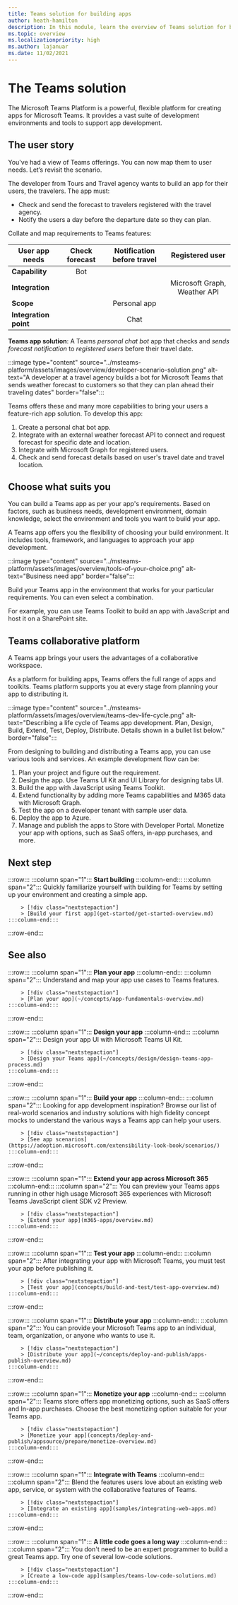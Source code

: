 ```yaml
---
title: Teams solution for building apps
author: heath-hamilton
description: In this module, learn the overview of Teams solution for building apps and provide support from planning your app to distributing it.
ms.topic: overview
ms.localizationpriority: high
ms.author: lajanuar
ms.date: 11/02/2021
---
```

# The Teams solution

The Microsoft Teams Platform is a powerful, flexible platform for creating apps for Microsoft Teams. It provides a vast suite of development environments and tools to support app development.

## The user story

You've had a view of Teams offerings. You can now map them to user needs. Let’s revisit the scenario.

The developer from Tours and Travel agency wants to build an app for their users, the travelers. The app must:

- Check and send the forecast to travelers registered with the travel agency.
- Notify the users a day before the departure date so they can plan.

Collate and map requirements to Teams features:

| User app needs | Check forecast | Notification before travel | Registered user |
| --- |:---:|:---:|:---:|
| **Capability** | Bot | &nbsp; | &nbsp; |
| **Integration** | &nbsp; | &nbsp; | Microsoft Graph, Weather API |
| **Scope** | &nbsp; | Personal app | &nbsp; |
| **Integration point** | &nbsp; | Chat | &nbsp; |

**Teams app solution**: A Teams *personal chat bot* app that checks and *sends forecast notification* to *registered users* before their travel date.

:::image type="content" source="../msteams-platform/assets/images/overview/developer-scenario-solution.png" alt-text="A developer at a travel agency builds a bot for Microsoft Teams that sends weather forecast to customers so that they can plan ahead their traveling dates" border="false":::

Teams offers these and many more capabilities to bring your users a feature-rich app solution. To develop this app:

1. Create a personal chat bot app.
1. Integrate with an external weather forecast API to connect and request forecast for specific date and location.
1. Integrate with Microsoft Graph for registered users.
1. Check and send forecast details based on user's travel date and travel location.

## Choose what suits you

You can build a Teams app as per your app's requirements. Based on factors, such as business needs, development environment, domain knowledge, select the environment and tools you want to build your app.

A Teams app offers you the flexibility of choosing your build environment. It includes tools, framework, and languages to approach your app development.

:::image type="content" source="../msteams-platform/assets/images/overview/tools-of-your-choice.png" alt-text="Business need app" border="false":::

Build your Teams app in the environment that works for your particular requirements. You can even select a combination.

For example, you can use Teams Toolkit to build an app with JavaScript and host it on a SharePoint site.

## Teams collaborative platform

A Teams app brings your users the advantages of a collaborative workspace.

As a platform for building apps, Teams offers the full range of apps and toolkits. Teams platform supports you at every stage from planning your app to distributing it.

:::image type="content" source="../msteams-platform/assets/images/overview/teams-dev-life-cycle.png" alt-text="Describing a life cycle of Teams app development. Plan, Design, Build, Extend, Test, Deploy, Distribute. Details shown in a bullet list below." border="false":::

From designing to building and distributing a Teams app, you can use various tools and services. An example development flow can be:

1. Plan your project and figure out the requirement.
1. Design the app. Use Teams UI Kit and UI Library for designing tabs UI.
1. Build the app with JavaScript using Teams Toolkit.
1. Extend functionality by adding more Teams capabilities and M365 data with Microsoft Graph.
1. Test the app on a developer tenant with sample user data.
1. Deploy the app to Azure.
1. Manage and publish the apps to Store with Developer Portal. Monetize your app with options, such as SaaS offers, in-app purchases, and more.

## Next step

:::row:::
    :::column span="1":::
        **Start building**
    :::column-end:::
    :::column span="2":::
        Quickly familiarize yourself with building for Teams by setting up your environment and creating a simple app.

        > [!div class="nextstepaction"]
        > [Build your first app](get-started/get-started-overview.md)
    :::column-end:::
:::row-end:::

## See also

:::row:::
    :::column span="1":::
        **Plan your app**
    :::column-end:::
    :::column span="2":::
        Understand and map your app use cases to Teams features.

        > [!div class="nextstepaction"]
        > [Plan your app](~/concepts/app-fundamentals-overview.md)
    :::column-end:::
:::row-end:::

:::row:::
    :::column span="1":::
        **Design your app**
    :::column-end:::
    :::column span="2":::
        Design your app UI with Microsoft Teams UI Kit.

        > [!div class="nextstepaction"]
        > [Design your Teams app](~/concepts/design/design-teams-app-process.md)
    :::column-end:::
:::row-end:::

:::row:::
    :::column span="1":::
        **Build your app**
    :::column-end:::
    :::column span="2":::
        Looking for app development inspiration? Browse our list of real-world scenarios and industry solutions with high fidelity concept mocks to understand the various ways a Teams app can help your users.

        > [!div class="nextstepaction"]
        > [See app scenarios](https://adoption.microsoft.com/extensibility-look-book/scenarios/)
    :::column-end:::
:::row-end:::

:::row:::
    :::column span="1":::
        **Extend your app across Microsoft 365**
    :::column-end:::
    :::column span="2":::
        You can preview your Teams apps running in other high usage Microsoft 365 experiences with Microsoft Teams JavaScript client SDK v2 Preview.

        > [!div class="nextstepaction"]
        > [Extend your app](m365-apps/overview.md)
    :::column-end:::
:::row-end:::

:::row:::
    :::column span="1":::
        **Test your app**
    :::column-end:::
    :::column span="2":::
        After integrating your app with Microsoft Teams, you must test your app before publishing it.

        > [!div class="nextstepaction"]
        > [Test your app](concepts/build-and-test/test-app-overview.md)
    :::column-end:::
:::row-end:::

:::row:::
    :::column span="1":::
        **Distribute your app**
    :::column-end:::
    :::column span="2":::
        You can provide your Microsoft Teams app to an individual, team, organization, or anyone who wants to use it.

        > [!div class="nextstepaction"]
        > [Distribute your app](~/concepts/deploy-and-publish/apps-publish-overview.md)
    :::column-end:::
:::row-end:::

:::row:::
    :::column span="1":::
        **Monetize your app**
    :::column-end:::
    :::column span="2":::
        Teams store offers app monetizing options, such as SaaS offers and In-app purchases. Choose the best monetizing option suitable for your Teams app.

        > [!div class="nextstepaction"]
        > [Monetize your app](concepts/deploy-and-publish/appsource/prepare/monetize-overview.md)
    :::column-end:::
:::row-end:::

:::row:::
    :::column span="1":::
        **Integrate with Teams**
    :::column-end:::
    :::column span="2":::
        Blend the features users love about an existing web app, service, or system with the collaborative features of Teams.

        > [!div class="nextstepaction"]
        > [Integrate an existing app](samples/integrating-web-apps.md)
    :::column-end:::
:::row-end:::

:::row:::
    :::column span="1":::
        **A little code goes a long way**
    :::column-end:::
    :::column span="2":::
        You don't need to be an expert programmer to build a great Teams app. Try one of several low-code solutions.

        > [!div class="nextstepaction"]
        > [Create a low-code app](samples/teams-low-code-solutions.md)
    :::column-end:::
:::row-end:::
